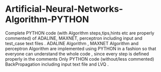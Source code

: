 # Artificial-Neural-Networks-Algorithm-PYTHON
Complete PYTHON code (with Algorithm steps,tips,hints etc are properly commented) of ADALINE, MAXNET, perceptron including input and test_case text files .
ADALINE Algorithm , MAXNET Algorithm and perceptron Algorithm are implemented using PYTHON in a fashion so that everyone can understand the whole code , since every step is defined properly in the comments
Only PYTHON code (without/less commented) BackPropagation including input text file and LVQ .
